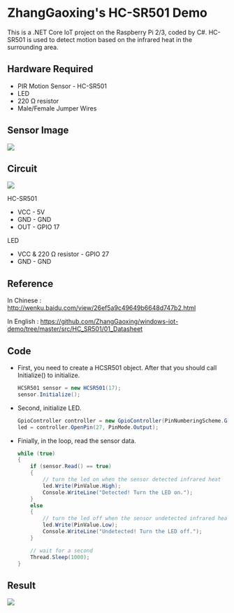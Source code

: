 # ZhangGaoxing's HC-SR501 Demo
This is a .NET Core IoT project on the Raspberry Pi 2/3, coded by C#. HC-SR501 is used to detect motion based on the infrared heat in the surrounding area. 

## Hardware Required
* PIR Motion Sensor - HC-SR501
* LED
* 220 Ω resistor
* Male/Female Jumper Wires

## Sensor Image
![](https://raw.githubusercontent.com/ZhangGaoxing/dotnet-core-iot-demo/master/src/PIR/02_Image/sensor.jpg)

## Circuit
![](https://raw.githubusercontent.com/ZhangGaoxing/dotnet-core-iot-demo/master/src/PIR/02_Image/circuit_bb.png)

HC-SR501
* VCC - 5V
* GND - GND
* OUT - GPIO 17

LED
* VCC & 220 Ω resistor - GPIO 27
* GND - GND

## Reference
In Chinese : http://wenku.baidu.com/view/26ef5a9c49649b6648d747b2.html

In English : https://github.com/ZhangGaoxing/windows-iot-demo/tree/master/src/HC_SR501/01_Datasheet

## Code
* First, you need to create a HCSR501 object. After that you should call Initialize() to initialize.
    ```C#
    HCSR501 sensor = new HCSR501(17);
    sensor.Initialize();
    ```

* Second, initialize LED.
    ```C#
    GpioController controller = new GpioController(PinNumberingScheme.Gpio);
    led = controller.OpenPin(27, PinMode.Output);
    ```

* Finially, in the loop, read the sensor data.
    ```C#
    while (true)
    {
        if (sensor.Read() == true)
        {
            // turn the led on when the sensor detected infrared heat
            led.Write(PinValue.High);
            Console.WriteLine("Detected! Turn the LED on.");
        }
        else
        {
            // turn the led off when the sensor undetected infrared heat
            led.Write(PinValue.Low);
            Console.WriteLine("Undetected! Turn the LED off.");
        }

        // wait for a second
        Thread.Sleep(1000);
    }
    ```

## Result
![](https://raw.githubusercontent.com/ZhangGaoxing/dotnet-core-iot-demo/master/src/PIR/02_Image/res.gif)